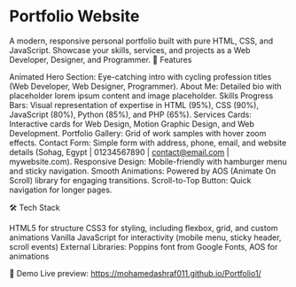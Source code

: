 # Portfolio Website

A modern, responsive personal portfolio built with pure HTML, CSS, and JavaScript. Showcase your skills, services, and projects as a Web Developer, Designer, and Programmer.
🚀 Features

Animated Hero Section: Eye-catching intro with cycling profession titles (Web Developer, Web Designer, Programmer).
About Me: Detailed bio with placeholder lorem ipsum content and image placeholder.
Skills Progress Bars: Visual representation of expertise in HTML (95%), CSS (90%), JavaScript (80%), Python (85%), and PHP (65%).
Services Cards: Interactive cards for Web Design, Motion Graphic Design, and Web Development.
Portfolio Gallery: Grid of work samples with hover zoom effects.
Contact Form: Simple form with address, phone, email, and website details (Sohag, Egypt | 01234567890 | contact@email.com | mywebsite.com).
Responsive Design: Mobile-friendly with hamburger menu and sticky navigation.
Smooth Animations: Powered by AOS (Animate On Scroll) library for engaging transitions.
Scroll-to-Top Button: Quick navigation for longer pages.

🛠️ Tech Stack

HTML5 for structure
CSS3 for styling, including flexbox, grid, and custom animations
Vanilla JavaScript for interactivity (mobile menu, sticky header, scroll events)
External Libraries: Poppins font from Google Fonts, AOS for animations

📱 Demo
Live preview: https://mohamedashraf011.github.io/Portfolio1/
